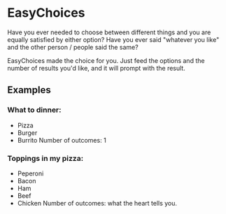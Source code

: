 # EasyChoices
Have you ever needed to choose between different things and you are equally satisfied by either option? Have you ever said "whatever you like" and the other person / people said the same?

EasyChoices made the choice for you. Just feed the options and the number of results you'd like, and it will prompt with the result.

## Examples
### What to dinner:
* Pizza
* Burger
* Burrito
Number of outcomes: 1

### Toppings in my pizza:
* Peperoni
* Bacon
* Ham
* Beef
* Chicken
Number of outcomes: what the heart tells you.

